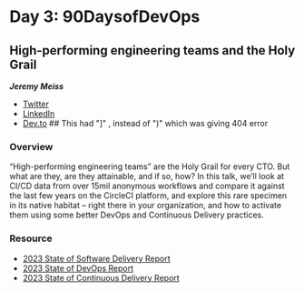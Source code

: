 # Day 3: 90DaysofDevOps

## High-performing engineering teams and the Holy Grail

***Jeremy Meiss***
- [Twitter](https://twitter.com/IAmJerdog)
- [LinkedIn](https://linkedin.com/in/jeremymeiss)
- [Dev.to](https://dev.to/jerdog)  ## This had "]" , instead of ")" which was giving 404 error

### Overview

“High-performing engineering teams” are the Holy Grail for every CTO. But what are they, are they attainable, and if so, how? In this talk, we’ll look at CI/CD data from over 15mil anonymous workflows and compare it against the last few years on the CircleCI platform, and explore this rare specimen in its native habitat – right there in your organization, and how to activate them using some better DevOps and Continuous Delivery practices.

### Resource

- [2023 State of Software Delivery Report](go.jmeiss.me/SoSDR2023)
- [2023 State of DevOps Report](https://cloud.google.com/devops/state-of-devops)
- [2023 State of Continuous Delivery Report](https://cd.foundation/state-of-cd-2023/)
